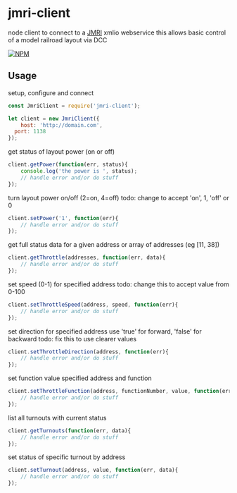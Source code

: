 jmri-client
=========

node client to connect to a [JMRI](http://jmri.sourceforge.net/) xmlio webservice
this allows basic control of a model railroad layout via DCC

[![NPM](https://nodei.co/npm/jmri-client.png?compact=true)](https://nodei.co/npm/jmri-client/)

## Usage

setup, configure and connect
```javascript
const JmriClient = require('jmri-client');

let client = new JmriClient({
	host: 'http://domain.com',
  port: 1138
});
```

get status of layout power (on or off)
```javascript
client.getPower(function(err, status){
	console.log('the power is ', status);
	// handle error and/or do stuff
});
```

turn layout power on/off (2=on, 4=off)
todo: change to accept 'on', 1, 'off' or 0
```javascript
client.setPower('1', function(err){
	// handle error and/or do stuff
});
```

get full status data for a given address or array of addresses (eg [11, 38])
```javascript
client.getThrottle(addresses, function(err, data){
	// handle error and/or do stuff
});
```

set speed (0-1) for specified address
todo: change this to accept value from 0-100
```javascript
client.setThrottleSpeed(address, speed, function(err){
	// handle error and/or do stuff
});
```

set direction for specified address
use 'true' for forward, 'false' for backward
todo: fix this to use clearer values
```javascript
client.setThrottleDirection(address, function(err){
	// handle error and/or do stuff
});
```

set function value specified address and function
```javascript
client.setThrottleFunction(address, functionNumber, value, function(err){
	// handle error and/or do stuff
});
```

list all turnouts with current status
```javascript
client.getTurnouts(function(err, data){
	// handle error and/or do stuff
});
```

set status of specific turnout by address
```javascript
client.setTurnout(address, value, function(err, data){
	// handle error and/or do stuff
});
```
